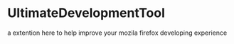 # UltimateDevelopmentTool
a extention here to help improve your mozila firefox developing experience
